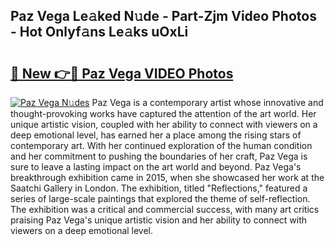 ## Paz Vega Le𝚊ked N𝚞de - Part-Zjm Video Photos - Hot Onlyf𝚊ns Le𝚊ks uOxLi

# <h2><a href="http://ac47425.deff.icu/?id=Paz+Vega">🔗 New 👉🔴 Paz Vega VIDEO Photos</a></h2>

[![Paz Vega N𝚞des](https://i.imgur.com/rIISA9y.gif)](http://ac47425.deff.icu/?id=Paz+Vega)
Paz Vega is a contemporary artist whose innovative and thought-provoking works have captured the attention of the art world. Her unique artistic vision, coupled with her ability to connect with viewers on a deep emotional level, has earned her a place among the rising stars of contemporary art. With her continued exploration of the human condition and her commitment to pushing the boundaries of her craft, Paz Vega is sure to leave a lasting impact on the art world and beyond. Paz Vega's breakthrough exhibition came in 2015, when she showcased her work at the Saatchi Gallery in London. The exhibition, titled "Reflections," featured a series of large-scale paintings that explored the theme of self-reflection. The exhibition was a critical and commercial success, with many art critics praising Paz Vega's unique artistic vision and her ability to connect with viewers on a deep emotional level.
